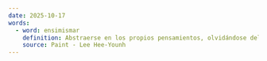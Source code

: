 ```yaml
---
date: 2025-10-17
words:
  - word: ensimismar
    definition: Abstraerse en los propios pensamientos, olvidándose del entorno.
    source: Paint - Lee Hee-Younh
---
```

